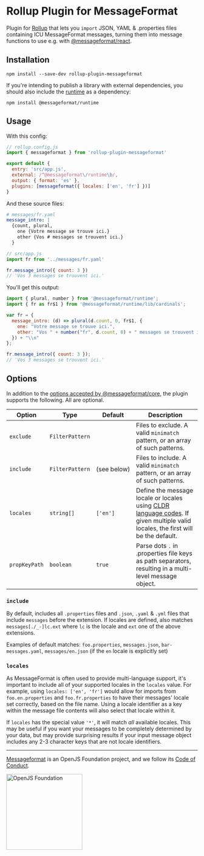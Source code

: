 # Rollup Plugin for MessageFormat

Plugin for [Rollup] that lets you `import` JSON, YAML & .properties files containing ICU MessageFormat messages, turning them into message functions to use e.g. with [@messageformat/react].

## Installation

```
npm install --save-dev rollup-plugin-messageformat
```

If you're intending to publish a library with external dependencies, you should also include the [runtime] as a dependency:

```
npm install @messageformat/runtime
```

## Usage

With this config:

<!-- prettier-ignore -->
```js
// rollup.config.js
import { messageformat } from 'rollup-plugin-messageformat'

export default {
  entry: 'src/app.js',
  external: /^@messageformat\/runtime\b/,
  output: { format: 'es' },
  plugins: [messageformat({ locales: ['en', 'fr'] })]
}
```

And these source files:

```yaml
# messages/fr.yaml
message_intro: |
  {count, plural,
    one {Votre message se trouve ici.}
    other {Vos # messages se trouvent ici.}
  }
```

<!-- prettier-ignore -->
```js
// src/app.js
import fr from '../messages/fr.yaml'

fr.message_intro({ count: 3 })
// 'Vos 3 messages se trouvent ici.'
```

You'll get this output:

<!-- prettier-ignore -->
```js
import { plural, number } from '@messageformat/runtime';
import { fr as fr$1 } from '@messageformat/runtime/lib/cardinals';

var fr = {
  message_intro: (d) => plural(d.count, 0, fr$1, {
    one: "Votre message se trouve ici.",
    other: "Vos " + number("fr", d.count, 0) + " messages se trouvent ici."
  }) + "\\n"
};

fr.message_intro({ count: 3 });
// 'Vos 3 messages se trouvent ici.'
```

## Options

In addition to the [options accepted by @messageformat/core][options], the plugin supports the following. All are optional.

| Option        | Type            | Default          | Description                                                                                                                       |
| ------------- | --------------- | ---------------- | --------------------------------------------------------------------------------------------------------------------------------- |
| `exclude`     | `FilterPattern` |                  | Files to exclude. A valid `minimatch` pattern, or an array of such patterns.                                                      |
| `include`     | `FilterPattern` | (see&nbsp;below) | Files to include. A valid `minimatch` pattern, or an array of such patterns.                                                      |
| `locales`     | `string[]`      | `['en']`         | Define the message locale or locales using [CLDR language codes]. If given multiple valid locales, the first will be the default. |
| `propKeyPath` | `boolean`       | `true`           | Parse dots `.` in .properties file keys as path separators, resulting in a multi-level message object.                            |

### `include`

By default, includes all `.properties` files and `.json`, `.yaml` & `.yml` files that include `messages` before the extension.
If locales are defined, also matches `messages[./_-]lc.ext` where `lc` is the locale and `ext` one of the above extensions.

Examples of default matches: `foo.properties`, `messages.json`, `bar-messages.yaml`, `messages/en.json` (if the `en` locale is explicitly set)

### `locales`

As MessageFormat is often used to provide multi-language support, it's important to include all of your supported locales in the `locales` value.
For example, using `locales: ['en', 'fr']` would allow for imports from `foo.en.properties` and `foo.fr.properties` to have their messages' locale set correctly, based on the file name.
Using a locale identifier as a key within the message file contents will also select that locale within it.

If `locales` has the special value `'*'`, it will match _all_ available locales.
This may be useful if you want your messages to be completely determined by your data, but may provide surprising results if your input message object includes any 2-3 character keys that are not locale identifiers.

[rollup]: https://rollupjs.org/
[runtime]: https://messageformat.github.io/messageformat/api/runtime/
[@messageformat/react]: https://messageformat.github.io/messageformat/react/
[options]: https://messageformat.github.io/messageformat/api/core.messageformatoptions/
[cldr language codes]: http://www.unicode.org/cldr/charts/latest/supplemental/language_territory_information.html

---

[Messageformat](https://messageformat.github.io/) is an OpenJS Foundation project, and we follow its [Code of Conduct](https://github.com/openjs-foundation/cross-project-council/blob/master/CODE_OF_CONDUCT.md).

<a href="https://openjsf.org">
<img width=200 alt="OpenJS Foundation" src="https://messageformat.github.io/messageformat/logo/openjsf.svg" />
</a>
